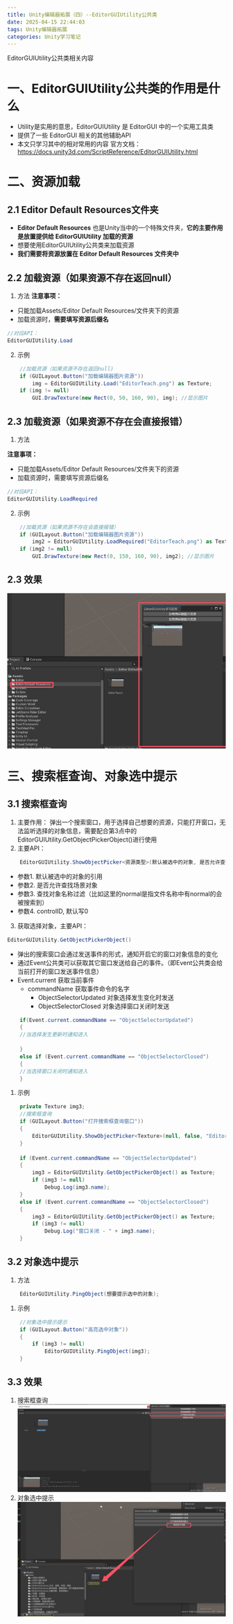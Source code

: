 ```yaml
---
title: Unity编辑器拓展（四）--EditorGUIUtility公共类
date: 2025-04-15 22:44:03
tags: Unity编辑器拓展
categories: Unity学习笔记
---
```


EditorGUIUtility公共类相关内容
 
<!--more-->

# 一、EditorGUIUtility公共类的作用是什么
- Utility是实用的意思，EditorGUIUtility 是 EditorGUI 中的一个实用工具类
- 提供了一些 EditorGUI 相关的其他辅助API
- 本文只学习其中的相对常用的内容
官方文档：https://docs.unity3d.com/ScriptReference/EditorGUIUtility.html

# 二、资源加载
## 2.1 Editor Default Resources文件夹
- **Editor Default Resources** 也是Unity当中的一个特殊文件夹，**它的主要作用是放置提供给 EditorGUIUtility 加载的资源**
- 想要使用EditorGUIUtility公共类来加载资源
- **我们需要将资源放置在 Editor Default Resources 文件夹中**
  
## 2.2 加载资源（如果资源不存在返回null）
1. 方法
**注意事项：**
- 只能加载Assets/Editor Default Resources/文件夹下的资源
- 加载资源时，**需要填写资源后缀名**
```cs
//对应API：
EditorGUIUtility.Load
```
2. 示例
```cs
    //加载资源（如果资源不存在返回null)
    if (GUILayout.Button("加载编辑器图片资源"))
        img = EditorGUIUtility.Load("EditorTeach.png") as Texture;
    if (img != null)
        GUI.DrawTexture(new Rect(0, 50, 160, 90), img); //显示图片
```

## 2.3 加载资源（如果资源不存在会直接报错）
1. 方法

**注意事项：**
- 只能加载Assets/Editor Default Resources/文件夹下的资源
- 加载资源时，需要填写资源后缀名

```cs
//对应API：
EditorGUIUtility.LoadRequired
```

2. 示例
```cs
    //加载资源（如果资源不存在会直接报错）
    if (GUILayout.Button("加载编辑器图片资源"))
        img2 = EditorGUIUtility.LoadRequired("EditorTeach.png") as Texture;
    if (img2 != null)
        GUI.DrawTexture(new Rect(0, 150, 160, 90), img2); //显示图片
```

## 2.3 效果
![](./四-EditorGUIUtility公共类/L13加载资源.png)




# 三、搜索框查询、对象选中提示
## 3.1 搜索框查询
1. 主要作用：
    弹出一个搜索窗口，用于选择自己想要的资源，只能打开窗口，无法监听选择的对象信息，需要配合第3点中的EditorGUIUtility.GetObjectPickerObject()进行使用
2. 主要API：
```cs
    EditorGUIUtility.ShowObjectPicker<资源类型>(默认被选中的对象, 是否允许查找场景对象, "查找对象名称过滤", 0);
```
   - 参数1. 默认被选中的对象的引用
   - 参数2. 是否允许查找场景对象
   - 参数3. 查找对象名称过滤（比如这里的normal是指文件名称中有normal的会被搜索到）
   - 参数4. controlID, 默认写0

3. 获取选择对象，主要API：
```cs
EditorGUIUtility.GetObjectPickerObject()
```
- 弹出的搜索窗口会通过发送事件的形式，通知开启它的窗口对象信息的变化
- 通过Event公共类可以获取其它窗口发送给自己的事件。（即Event公共类会给当前打开的窗口发送事件信息）
- Event.current 获取当前事件
    - commandName 获取事件命令的名字
      - ObjectSelectorUpdated 对象选择发生变化时发送
      - ObjectSelectorClosed 对象选择窗口关闭时发送
```cs
    if(Event.current.commandName == "ObjectSelectorUpdated")
    {
    //当选择发生更新时通知进入

    }
    else if (Event.current.commandName == "ObjectSelectorClosed")
    {
    //当选择窗口关闭时通知进入
    }
```
1. 示例
```cs
    private Texture img3;
    //搜索框查询
    if (GUILayout.Button("打开搜索框查询窗口"))
    {
        EditorGUIUtility.ShowObjectPicker<Texture>(null, false, "Editor", 0);//传参分别表示，默认选中的是null对象，不允许查找场景物体，文件名称中有Editor的会被搜索到的Texture资源
    }

    if (Event.current.commandName == "ObjectSelectorUpdated")
    {
        img3 = EditorGUIUtility.GetObjectPickerObject() as Texture;
        if (img3 != null)
            Debug.Log(img3.name);
    }
    else if (Event.current.commandName == "ObjectSelectorClosed")
    {
        img3 = EditorGUIUtility.GetObjectPickerObject() as Texture;
        if (img3 != null)
            Debug.Log("窗口关闭 - " + img3.name);
    }
```
## 3.2 对象选中提示
1. 方法
```cs
    EditorGUIUtility.PingObject(想要提示选中的对象);
```

1. 示例
```cs
    //对象选中提示提示
    if (GUILayout.Button("高亮选中对象"))
    {
        if (img3 != null)
            EditorGUIUtility.PingObject(img3);
    }
```

## 3.3 效果
1. 搜索框查询
![](./四-EditorGUIUtility公共类/L14打开搜索框查询.png)
2. 对象选中提示
![](./四-EditorGUIUtility公共类/L14选中对象提示.png)